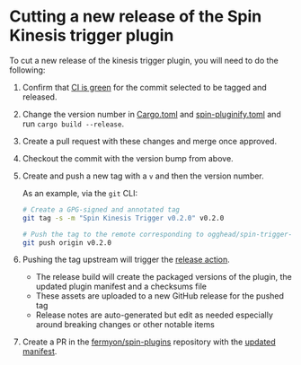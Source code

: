 # Cutting a new release of the Spin Kinesis trigger plugin

To cut a new release of the kinesis trigger plugin, you will need to do the following:

1. Confirm that [CI is green](https://ogghead/spin-trigger-kinesis/actions) for the commit selected to be tagged and released.

1. Change the version number in [Cargo.toml](./Cargo.toml) and [spin-pluginify.toml](./spin-pluginify.toml) and run `cargo build --release`.

1. Create a pull request with these changes and merge once approved.

1. Checkout the commit with the version bump from above.

1. Create and push a new tag with a `v` and then the version number.

    As an example, via the `git` CLI:

    ```sh
    # Create a GPG-signed and annotated tag
    git tag -s -m "Spin Kinesis Trigger v0.2.0" v0.2.0

    # Push the tag to the remote corresponding to ogghead/spin-trigger-kinesis (here 'origin')
    git push origin v0.2.0
    ```

1. Pushing the tag upstream will trigger the [release action](https://github.com/ogghead/spin-trigger-kinesis/actions/workflows/build.yml).
    - The release build will create the packaged versions of the plugin, the updated plugin manifest and a checksums file
    - These assets are uploaded to a new GitHub release for the pushed tag
    - Release notes are auto-generated but edit as needed especially around breaking changes or other notable items
  
1. Create a PR in the [fermyon/spin-plugins](https://github.com/fermyon/spin-plugins) repository with the [updated manifest](https://github.com/fermyon/spin-plugins/tree/main/manifests/trigger-kinesis).
